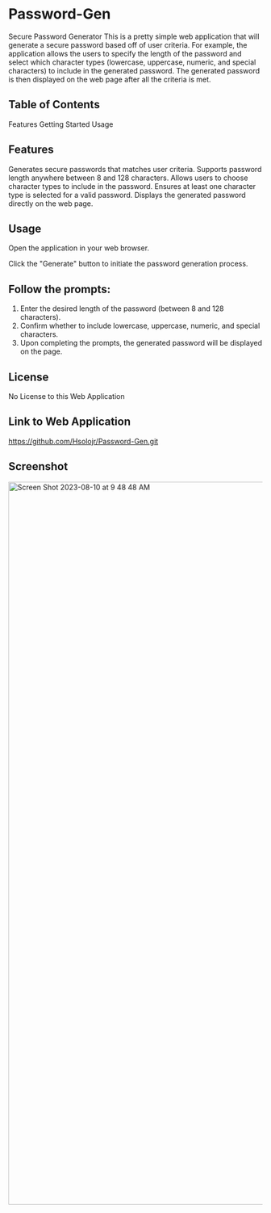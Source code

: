 # Password-Gen
Secure Password Generator
This is a pretty simple web application that will generate a secure password based off of user criteria. For example, the application allows the users to specify the length of the password and select which character types (lowercase, uppercase, numeric, and special characters) to include in the generated password. The generated password is then displayed on the web page after all the criteria is met.

## Table of Contents
Features
Getting Started
Usage

## Features
Generates secure passwords that matches user criteria.
Supports password length anywhere between 8 and 128 characters.
Allows users to choose character types to include in the password.
Ensures at least one character type is selected for a valid password.
Displays the generated password directly on the web page.

## Usage
Open the application in your web browser.

Click the "Generate" button to initiate the password generation process.

## Follow the prompts:

1. Enter the desired length of the password (between 8 and 128 characters).
2. Confirm whether to include lowercase, uppercase, numeric, and special characters.
3. Upon completing the prompts, the generated password will be displayed on the page.

## License
No License to this Web Application

## Link to Web Application

https://github.com/Hsolojr/Password-Gen.git 

## Screenshot

<img width="1432" alt="Screen Shot 2023-08-10 at 9 48 48 AM" src="https://github.com/Hsolojr/Password-Gen/assets/139496108/bf3c41f5-2b76-4de7-baf6-2dad0cbe34cb">  
